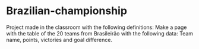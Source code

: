 # Brazilian-championship
Project made in the classroom with the following definitions: Make a page with the table of the 20 teams from Brasileirão with the following data: Team name, points, victories and goal difference.
